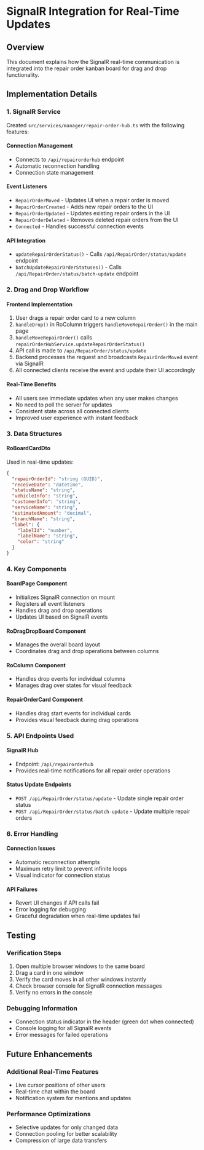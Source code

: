 # SignalR Integration for Real-Time Updates

## Overview
This document explains how the SignalR real-time communication is integrated into the repair order kanban board for drag and drop functionality.

## Implementation Details

### 1. SignalR Service
Created `src/services/manager/repair-order-hub.ts` with the following features:

#### Connection Management
- Connects to `/api/repairorderhub` endpoint
- Automatic reconnection handling
- Connection state management

#### Event Listeners
- `RepairOrderMoved` - Updates UI when a repair order is moved
- `RepairOrderCreated` - Adds new repair orders to the UI
- `RepairOrderUpdated` - Updates existing repair orders in the UI
- `RepairOrderDeleted` - Removes deleted repair orders from the UI
- `Connected` - Handles successful connection events

#### API Integration
- `updateRepairOrderStatus()` - Calls `/api/RepairOrder/status/update` endpoint
- `batchUpdateRepairOrderStatuses()` - Calls `/api/RepairOrder/status/batch-update` endpoint

### 2. Drag and Drop Workflow

#### Frontend Implementation
1. User drags a repair order card to a new column
2. `handleDrop()` in RoColumn triggers `handleMoveRepairOrder()` in the main page
3. `handleMoveRepairOrder()` calls `repairOrderHubService.updateRepairOrderStatus()`
4. API call is made to `/api/RepairOrder/status/update`
5. Backend processes the request and broadcasts `RepairOrderMoved` event via SignalR
6. All connected clients receive the event and update their UI accordingly

#### Real-Time Benefits
- All users see immediate updates when any user makes changes
- No need to poll the server for updates
- Consistent state across all connected clients
- Improved user experience with instant feedback

### 3. Data Structures

#### RoBoardCardDto
Used in real-time updates:
```json
{
  "repairOrderId": "string (GUID)",
  "receiveDate": "datetime",
  "statusName": "string",
  "vehicleInfo": "string",
  "customerInfo": "string",
  "serviceName": "string",
  "estimatedAmount": "decimal",
  "branchName": "string",
  "label": {
    "labelId": "number",
    "labelName": "string",
    "color": "string"
  }
}
```

### 4. Key Components

#### BoardPage Component
- Initializes SignalR connection on mount
- Registers all event listeners
- Handles drag and drop operations
- Updates UI based on SignalR events

#### RoDragDropBoard Component
- Manages the overall board layout
- Coordinates drag and drop operations between columns

#### RoColumn Component
- Handles drop events for individual columns
- Manages drag over states for visual feedback

#### RepairOrderCard Component
- Handles drag start events for individual cards
- Provides visual feedback during drag operations

### 5. API Endpoints Used

#### SignalR Hub
- Endpoint: `/api/repairorderhub`
- Provides real-time notifications for all repair order operations

#### Status Update Endpoints
- `POST /api/RepairOrder/status/update` - Update single repair order status
- `POST /api/RepairOrder/status/batch-update` - Update multiple repair orders

### 6. Error Handling

#### Connection Issues
- Automatic reconnection attempts
- Maximum retry limit to prevent infinite loops
- Visual indicator for connection status

#### API Failures
- Revert UI changes if API calls fail
- Error logging for debugging
- Graceful degradation when real-time updates fail

## Testing

### Verification Steps
1. Open multiple browser windows to the same board
2. Drag a card in one window
3. Verify the card moves in all other windows instantly
4. Check browser console for SignalR connection messages
5. Verify no errors in the console

### Debugging Information
- Connection status indicator in the header (green dot when connected)
- Console logging for all SignalR events
- Error messages for failed operations

## Future Enhancements

### Additional Real-Time Features
- Live cursor positions of other users
- Real-time chat within the board
- Notification system for mentions and updates

### Performance Optimizations
- Selective updates for only changed data
- Connection pooling for better scalability
- Compression of large data transfers